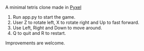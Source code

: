 A minimal tetris clone made in [Pyxel](https://github.com/kitao/pyxel)

1. Run app.py to start the game.
2. User Z to rotate left, X to rotate right and Up to fast forward.
3. Use Left, Right and Down to move around.
4. Q to quit and R to restart.

Improvements are welcome.